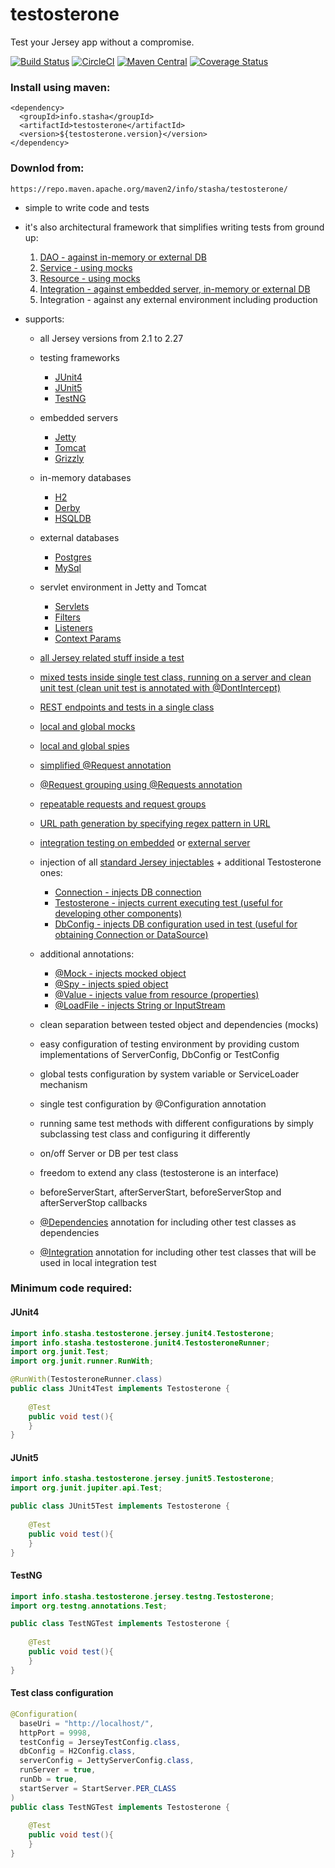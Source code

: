# testosterone
Test your Jersey app without a compromise.

[![Build Status](https://travis-ci.org/stasha/testosterone.svg?branch=master)](https://travis-ci.org/stasha/testosterone)
[![CircleCI](https://circleci.com/gh/stasha/testosterone/tree/master.svg?style=svg)](https://circleci.com/gh/stasha/testosterone/tree/master)
[![Maven Central](https://maven-badges.herokuapp.com/maven-central/info.stasha/testosterone/badge.svg)](https://maven-badges.herokuapp.com/maven-central/info.stasha/testosterone)
[![Coverage Status](https://coveralls.io/repos/github/stasha/testosterone/badge.svg)](https://coveralls.io/github/stasha/testosterone)

### Install using maven:
```
<dependency>
  <groupId>info.stasha</groupId>
  <artifactId>testosterone</artifactId>
  <version>${testosterone.version}</version>
</dependency>
```
### Downlod from: 
```
https://repo.maven.apache.org/maven2/info/stasha/testosterone/
```

- simple to write code and tests 

- it's also architectural framework that simplifies writing tests from ground up: 
    1. [DAO - against in-memory or external DB](https://github.com/stasha/testosterone/blob/master/src/test/java/info/stasha/testosterone/jersey/junit4/integration/test/task/dao/TaskDaoTest.java)
    2. [Service - using mocks](https://github.com/stasha/testosterone/blob/master/src/test/java/info/stasha/testosterone/jersey/junit4/integration/test/task/service/TaskServiceTest.java)
    3. [Resource - using mocks](https://github.com/stasha/testosterone/blob/master/src/test/java/info/stasha/testosterone/jersey/junit4/integration/test/task/resource/TaskResourceTest.java)
    4. [Integration - against embedded server, in-memory or external DB](https://github.com/stasha/testosterone/blob/master/src/test/java/info/stasha/testosterone/jersey/junit4/integration/test/TaskEndpointIntegrationTest.java)
    5. Integration - against any external environment including production


- supports:
    - all Jersey versions from 2.1 to 2.27
    
    
    - testing frameworks 
        - [JUnit4](https://github.com/stasha/testosterone/tree/master/src/main/java/info/stasha/testosterone/jersey/junit4) 
        - [JUnit5](https://github.com/stasha/testosterone/tree/master/src/main/java/info/stasha/testosterone/jersey/junit5)
        - [TestNG](https://github.com/stasha/testosterone/tree/master/src/main/java/info/stasha/testosterone/jersey/testng)
    
    
    - embedded servers 
        - [Jetty](https://github.com/stasha/testosterone/blob/master/src/main/java/info/stasha/testosterone/servers/JettyServerConfig.java)
        - [Tomcat](https://github.com/stasha/testosterone/blob/master/src/main/java/info/stasha/testosterone/servers/TomcatServerConfig.java)
        - [Grizzly](https://github.com/stasha/testosterone/blob/master/src/main/java/info/stasha/testosterone/servers/GrizzlyServerConfig.java) 
    
    
    - in-memory databases 
        - [H2](https://github.com/stasha/testosterone/blob/master/src/main/java/info/stasha/testosterone/db/H2Config.java)
        - [Derby](https://github.com/stasha/testosterone/blob/master/src/main/java/info/stasha/testosterone/db/DerbyConfig.java)
        - [HSQLDB](https://github.com/stasha/testosterone/blob/master/src/main/java/info/stasha/testosterone/db/HsqlDbConfig.java)
    
    
    - external databases 
        - [Postgres](https://github.com/stasha/testosterone/blob/master/src/main/java/info/stasha/testosterone/db/PostgresConfig.java) 
        - [MySql](https://github.com/stasha/testosterone/blob/master/src/main/java/info/stasha/testosterone/db/MySqlConfig.java) 
    
    
    - servlet environment in Jetty and Tomcat
        - [Servlets](https://github.com/stasha/testosterone/blob/master/src/test/java/info/stasha/testosterone/jersey/junit4/servlet/ServletJettyTest.java)
        - [Filters](https://github.com/stasha/testosterone/blob/master/src/test/java/info/stasha/testosterone/jersey/junit4/servlet/servletfilter/ServletFilterJettyTest.java)
        - [Listeners](https://github.com/stasha/testosterone/blob/master/src/test/java/info/stasha/testosterone/jersey/junit4/servlet/servletlistener/ServletListenerJettyTest.java)
        - [Context Params](https://github.com/stasha/testosterone/blob/master/src/test/java/info/stasha/testosterone/jersey/junit4/servlet/servletcontextparams/ServletContextParamsJettyTest.java)
    - [all Jersey related stuff inside a test](https://github.com/stasha/testosterone/blob/master/src/test/java/info/stasha/testosterone/jersey/junit4/jersey/injectables/InjectablesTest.java)
    - [mixed tests inside single test class, running on a server and clean unit test (clean unit test is annotated with @DontIntercept)](https://github.com/stasha/testosterone/blob/master/src/test/java/info/stasha/testosterone/jersey/junit4/jersey/injectables/InjectTestTest.java)
    - [REST endpoints and tests in a single class](https://github.com/stasha/testosterone/blob/master/src/test/java/info/stasha/testosterone/jersey/junit4/jersey/HttpMethodsTest.java)
    - [local and global mocks](https://github.com/stasha/testosterone/blob/master/src/test/java/info/stasha/testosterone/jersey/junit4/jersey/injectables/MockInjectTest.java)
    - [local and global spies](https://github.com/stasha/testosterone/blob/master/src/test/java/info/stasha/testosterone/jersey/junit4/jersey/injectables/SpyInjectTest.java)
    - [simplified @Request annotation](https://github.com/stasha/testosterone/blob/master/src/test/java/info/stasha/testosterone/jersey/junit4/jersey/request/RequestTest.java)
    - [@Request grouping using @Requests annotation](https://github.com/stasha/testosterone/blob/master/src/test/java/info/stasha/testosterone/jersey/junit4/jersey/request/RequestTest.java)
    - [repeatable requests and request groups](https://github.com/stasha/testosterone/blob/master/src/test/java/info/stasha/testosterone/jersey/junit4/jersey/request/RequestTest.java)
    - [URL path generation by specifying regex pattern in URL](https://github.com/stasha/testosterone/blob/master/src/test/java/info/stasha/testosterone/jersey/junit4/jersey/request/RequestTest.java)
    - [integration testing on embedded](https://github.com/stasha/testosterone/blob/master/src/test/java/info/stasha/testosterone/jersey/junit4/integration/test/TaskEndpointIntegrationTest.java) or [external server](https://github.com/stasha/testosterone/blob/master/src/test/java/info/stasha/testosterone/jersey/junit4/jersey/request/ExternalBaseUriWithCustomJerseyPathTest.java)
    - injection of all [standard Jersey injectables](https://github.com/stasha/testosterone/blob/master/src/test/java/info/stasha/testosterone/jersey/junit4/jersey/injectables/InjectablesTest.java) + additional Testosterone ones:
        - [Connection - injects DB connection](https://github.com/stasha/testosterone/blob/master/src/test/java/info/stasha/testosterone/jersey/junit4/integration/test/task/dao/TaskDaoTest.java)
        - [Testosterone - injects current executing test (useful for developing other components)](https://github.com/stasha/testosterone/blob/master/src/main/java/info/stasha/testosterone/jersey/inject/SpyInjectionResolver.java)
        - [DbConfig - injects DB configuration used in test (useful for obtaining Connection or DataSource)](https://github.com/stasha/testosterone/blob/master/src/test/java/info/stasha/testosterone/jersey/junit4/db/HsqlDbConfigTest.java)
    - additional annotations:
        - [@Mock - injects mocked object](https://github.com/stasha/testosterone/blob/master/src/test/java/info/stasha/testosterone/jersey/junit4/jersey/injectables/MockInjectTest.java)
        - [@Spy - injects spied object](https://github.com/stasha/testosterone/blob/master/src/test/java/info/stasha/testosterone/jersey/junit4/jersey/injectables/SpyInjectTest.java)
        - [@Value - injects value from resource (properties)](https://github.com/stasha/testosterone/blob/master/src/test/java/info/stasha/testosterone/jersey/junit4/jersey/injectables/ValueInjectionTest.java)
        - [@LoadFile - injects String or InputStream](https://github.com/stasha/testosterone/blob/master/src/test/java/info/stasha/testosterone/jersey/junit4/jersey/injectables/LoadFileTest.java)
    - clean separation between tested object and dependencies (mocks)
    - easy configuration of testing environment by providing custom implementations of ServerConfig, DbConfig or TestConfig
    - global tests configuration by system variable or ServiceLoader mechanism
    - single test configuration by @Configuration annotation
    - running same test methods with different configurations by simply subclassing test class and configuring it differently
    - on/off Server or DB per test class
    - freedom to extend any class (testosterone is an interface)
    - beforeServerStart, afterServerStart, beforeServerStop and afterServerStop callbacks
    - [@Dependencies](https://github.com/stasha/testosterone/blob/master/src/test/java/info/stasha/testosterone/jersey/junit4/integration/test/task/dao/TaskDaoTest.java) annotation for including other test classes as dependencies
    - [@Integration](https://github.com/stasha/testosterone/blob/master/src/test/java/info/stasha/testosterone/jersey/junit4/integration/test/TaskEndpointIntegrationTest.java) annotation for including other test classes that will be used in local integration test

### Minimum code required:

#### JUnit4
```java
import info.stasha.testosterone.jersey.junit4.Testosterone;
import info.stasha.testosterone.junit4.TestosteroneRunner;
import org.junit.Test;
import org.junit.runner.RunWith;

@RunWith(TestosteroneRunner.class)
public class JUnit4Test implements Testosterone {
    
    @Test
    public void test(){
    }
}
```

#### JUnit5
```java
import info.stasha.testosterone.jersey.junit5.Testosterone;
import org.junit.jupiter.api.Test;

public class JUnit5Test implements Testosterone {
 
    @Test
    public void test(){
    }
}
```

#### TestNG
```java
import info.stasha.testosterone.jersey.testng.Testosterone;
import org.testng.annotations.Test;

public class TestNGTest implements Testosterone {
 
    @Test
    public void test(){
    }
}
```

#### Test class configuration
```java
@Configuration(
  baseUri = "http://localhost/", 
  httpPort = 9998, 
  testConfig = JerseyTestConfig.class, 
  dbConfig = H2Config.class, 
  serverConfig = JettyServerConfig.class, 
  runServer = true, 
  runDb = true, 
  startServer = StartServer.PER_CLASS
)
public class TestNGTest implements Testosterone {
 
    @Test
    public void test(){
    }
}
```

    
    


